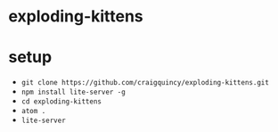 # exploding-kittens

# setup 

- ```git clone https://github.com/craigquincy/exploding-kittens.git```
- ```npm install lite-server -g```
- ```cd exploding-kittens```
- ```atom .```
- ```lite-server```
